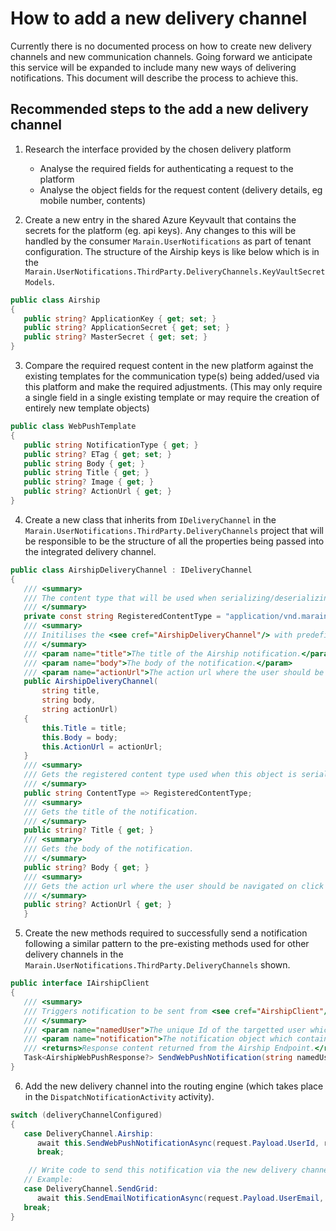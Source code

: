 # How to add a new delivery channel

Currently there is no documented process on how to create new delivery channels and new communication channels. Going forward we anticipate this service will be expanded to include many new ways of delivering notifications. This document will describe the process to achieve this.

## Recommended steps to the add a new delivery channel

1. Research the interface provided by the chosen delivery platform

   - Analyse the required fields for authenticating a request to the platform
   - Analyse the object fields for the request content (delivery details, eg mobile number, contents)

2. Create a new entry in the shared Azure Keyvault that contains the secrets for the platform (eg. api keys). Any changes to this will be handled by the consumer `Marain.UserNotifications` as part of tenant configuration. The structure of the Airship keys is like below which is in the `Marain.UserNotifications.ThirdParty.DeliveryChannels.KeyVaultSecretModels`.

```csharp
public class Airship
{
   public string? ApplicationKey { get; set; }
   public string? ApplicationSecret { get; set; }
   public string? MasterSecret { get; set; }
}
```

3. Compare the required request content in the new platform against the existing templates for the communication type(s) being added/used via this platform and make the required adjustments. (This may only require a single field in a single existing template or may require the creation of entirely new template objects)

```csharp
public class WebPushTemplate
{
   public string NotificationType { get; }
   public string? ETag { get; set; }
   public string Body { get; }
   public string Title { get; }
   public string? Image { get; }
   public string? ActionUrl { get; }
}
```

4. Create a new class that inherits from `IDeliveryChannel` in the `Marain.UserNotifications.ThirdParty.DeliveryChannels` project that will be responsible to be the structure of all the properties being passed into the integrated delivery channel.

```csharp
public class AirshipDeliveryChannel : IDeliveryChannel
{
   /// <summary>
   /// The content type that will be used when serializing/deserializing.
   /// </summary>
   private const string RegisteredContentType = "application/vnd.marain.usernotifications.thirdparty.deliverychannels.airship.v1";
   /// <summary>
   /// Initilises the <see cref="AirshipDeliveryChannel"/> with predefined settings.
   /// </summary>
   /// <param name="title">The title of the Airship notification.</param>
   /// <param name="body">The body of the notification.</param>
   /// <param name="actionUrl">The action url where the user should be navigated on click of the notification.</param>
   public AirshipDeliveryChannel(
       string title,
       string body,
       string actionUrl)
   {
       this.Title = title;
       this.Body = body;
       this.ActionUrl = actionUrl;
   }
   /// <summary>
   /// Gets the registered content type used when this object is serialized/deserialized.
   /// </summary>
   public string ContentType => RegisteredContentType;
   /// <summary>
   /// Gets the title of the notification.
   /// </summary>
   public string? Title { get; }
   /// <summary>
   /// Gets the body of the notification.
   /// </summary>
   public string? Body { get; }
   /// <summary>
   /// Gets the action url where the user should be navigated on click of the notification.
   /// </summary>
   public string? ActionUrl { get; }
   }
```

5. Create the new methods required to successfully send a notification following a similar pattern to the pre-existing methods used for other delivery channels in the `Marain.UserNotifications.ThirdParty.DeliveryChannels` shown.

```csharp
public interface IAirshipClient
{
   /// <summary>
   /// Triggers notification to be sent from <see cref="AirshipClient"/>.
   /// </summary>
   /// <param name="namedUser">The unique Id of the targetted user which is being sent this notification.</param>
   /// <param name="notification">The notification object which containts all necessary information about the triggered notificaion.</param>
   /// <returns>Response content returned from the Airship Endpoint.</returns>
   Task<AirshipWebPushResponse?> SendWebPushNotification(string namedUser, Notification notification);
}
```

6. Add the new delivery channel into the routing engine (which takes place in the `DispatchNotificationActivity` activity).

```csharp
switch (deliveryChannelConfigured)
{
   case DeliveryChannel.Airship:
      await this.SendWebPushNotificationAsync(request.Payload.UserId, request.Payload.NotificationType, request.Payload.Id, tenant, notificationTemplate.WebPushTemplate).ConfigureAwait(false);
      break;

    // Write code to send this notification via the new delivery channel
   // Example:
   case DeliveryChannel.SendGrid:
      await this.SendEmailNotificationAsync(request.Payload.UserEmail, request.Payload.NotificationType, request.Payload.Id, tenant, notificationTemplate.EmailTemplate).ConfigureAwait(false);
   break;
}
```
